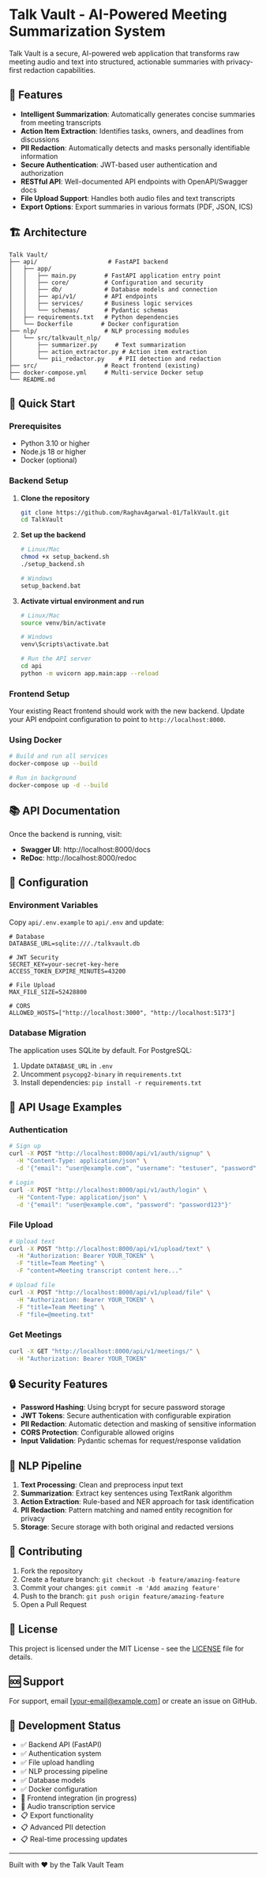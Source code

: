 # Talk Vault - AI-Powered Meeting Summarization System

Talk Vault is a secure, AI-powered web application that transforms raw meeting audio and text into structured, actionable summaries with privacy-first redaction capabilities.

## 🌟 Features

- **Intelligent Summarization**: Automatically generates concise summaries from meeting transcripts
- **Action Item Extraction**: Identifies tasks, owners, and deadlines from discussions
- **PII Redaction**: Automatically detects and masks personally identifiable information
- **Secure Authentication**: JWT-based user authentication and authorization
- **RESTful API**: Well-documented API endpoints with OpenAPI/Swagger docs
- **File Upload Support**: Handles both audio files and text transcripts
- **Export Options**: Export summaries in various formats (PDF, JSON, ICS)

## 🏗️ Architecture

```
Talk Vault/
├── api/                    # FastAPI backend
│   ├── app/
│   │   ├── main.py        # FastAPI application entry point
│   │   ├── core/          # Configuration and security
│   │   ├── db/            # Database models and connection
│   │   ├── api/v1/        # API endpoints
│   │   ├── services/      # Business logic services
│   │   └── schemas/       # Pydantic schemas
│   ├── requirements.txt   # Python dependencies
│   └── Dockerfile        # Docker configuration
├── nlp/                   # NLP processing modules
│   └── src/talkvault_nlp/
│       ├── summarizer.py     # Text summarization
│       ├── action_extractor.py # Action item extraction
│       └── pii_redactor.py    # PII detection and redaction
├── src/                   # React frontend (existing)
├── docker-compose.yml     # Multi-service Docker setup
└── README.md
```

## 🚀 Quick Start

### Prerequisites

- Python 3.10 or higher
- Node.js 18 or higher
- Docker (optional)

### Backend Setup

1. **Clone the repository**
   ```bash
   git clone https://github.com/RaghavAgarwal-01/TalkVault.git
   cd TalkVault
   ```

2. **Set up the backend**
   ```bash
   # Linux/Mac
   chmod +x setup_backend.sh
   ./setup_backend.sh
   
   # Windows
   setup_backend.bat
   ```

3. **Activate virtual environment and run**
   ```bash
   # Linux/Mac
   source venv/bin/activate
   
   # Windows
   venv\Scripts\activate.bat
   
   # Run the API server
   cd api
   python -m uvicorn app.main:app --reload
   ```

### Frontend Setup

Your existing React frontend should work with the new backend. Update your API endpoint configuration to point to `http://localhost:8000`.

### Using Docker

```bash
# Build and run all services
docker-compose up --build

# Run in background
docker-compose up -d --build
```

## 📚 API Documentation

Once the backend is running, visit:
- **Swagger UI**: http://localhost:8000/docs
- **ReDoc**: http://localhost:8000/redoc

## 🔧 Configuration

### Environment Variables

Copy `api/.env.example` to `api/.env` and update:

```env
# Database
DATABASE_URL=sqlite:///./talkvault.db

# JWT Security
SECRET_KEY=your-secret-key-here
ACCESS_TOKEN_EXPIRE_MINUTES=43200

# File Upload
MAX_FILE_SIZE=52428800

# CORS
ALLOWED_HOSTS=["http://localhost:3000", "http://localhost:5173"]
```

### Database Migration

The application uses SQLite by default. For PostgreSQL:

1. Update `DATABASE_URL` in `.env`
2. Uncomment `psycopg2-binary` in `requirements.txt`
3. Install dependencies: `pip install -r requirements.txt`

## 🧪 API Usage Examples

### Authentication

```bash
# Sign up
curl -X POST "http://localhost:8000/api/v1/auth/signup" \
  -H "Content-Type: application/json" \
  -d '{"email": "user@example.com", "username": "testuser", "password": "password123"}'

# Login
curl -X POST "http://localhost:8000/api/v1/auth/login" \
  -H "Content-Type: application/json" \
  -d '{"email": "user@example.com", "password": "password123"}'
```

### File Upload

```bash
# Upload text
curl -X POST "http://localhost:8000/api/v1/upload/text" \
  -H "Authorization: Bearer YOUR_TOKEN" \
  -F "title=Team Meeting" \
  -F "content=Meeting transcript content here..."

# Upload file
curl -X POST "http://localhost:8000/api/v1/upload/file" \
  -H "Authorization: Bearer YOUR_TOKEN" \
  -F "title=Team Meeting" \
  -F "file=@meeting.txt"
```

### Get Meetings

```bash
curl -X GET "http://localhost:8000/api/v1/meetings/" \
  -H "Authorization: Bearer YOUR_TOKEN"
```

## 🔒 Security Features

- **Password Hashing**: Using bcrypt for secure password storage
- **JWT Tokens**: Secure authentication with configurable expiration
- **PII Redaction**: Automatic detection and masking of sensitive information
- **CORS Protection**: Configurable allowed origins
- **Input Validation**: Pydantic schemas for request/response validation

## 🧠 NLP Pipeline

1. **Text Processing**: Clean and preprocess input text
2. **Summarization**: Extract key sentences using TextRank algorithm
3. **Action Extraction**: Rule-based and NER approach for task identification
4. **PII Redaction**: Pattern matching and named entity recognition for privacy
5. **Storage**: Secure storage with both original and redacted versions

## 🤝 Contributing

1. Fork the repository
2. Create a feature branch: `git checkout -b feature/amazing-feature`
3. Commit your changes: `git commit -m 'Add amazing feature'`
4. Push to the branch: `git push origin feature/amazing-feature`
5. Open a Pull Request

## 📝 License

This project is licensed under the MIT License - see the [LICENSE](LICENSE) file for details.

## 🆘 Support

For support, email [your-email@example.com] or create an issue on GitHub.

## 🚧 Development Status

- ✅ Backend API (FastAPI)
- ✅ Authentication system
- ✅ File upload handling
- ✅ NLP processing pipeline
- ✅ Database models
- ✅ Docker configuration
- 🔄 Frontend integration (in progress)
- 🔄 Audio transcription service
- 📋 Export functionality
- 📋 Advanced PII detection
- 📋 Real-time processing updates

---

Built with ❤️ by the Talk Vault Team

